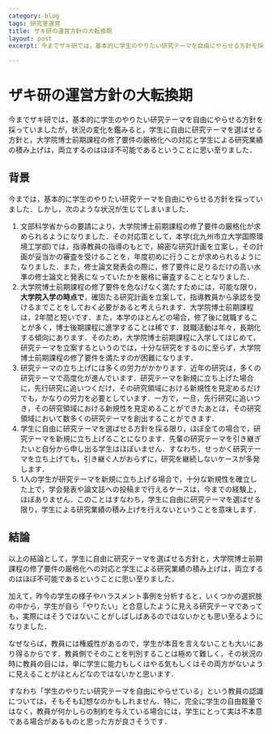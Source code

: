 ```yaml
---
category: blog
tags: 研究室運営
title: ザキ研の運営方針の大転換期
layout: post
excerpt: 今までザキ研では，基本的に学生のやりたい研究テーマを自由にやらせる方針を採っていましたが，状況の変化を鑑みると，学生に自由に研究テーマを選ばせる方針と，大学院博士前期課程の修了要件の厳格化への対応と学生による研究業績の積み上げは，両立するのはほぼ不可能であるということに思い至りました．

---
```

# ザキ研の運営方針の大転換期

今までザキ研では，基本的に学生のやりたい研究テーマを自由にやらせる方針を採っていましたが，状況の変化を鑑みると，学生に自由に研究テーマを選ばせる方針と，大学院博士前期課程の修了要件の厳格化への対応と学生による研究業績の積み上げは，両立するのはほぼ不可能であるということに思い至りました．

## 背景

今までは，基本的に学生のやりたい研究テーマを自由にやらせる方針を採っていました．しかし，次のような状況が生じてしまいました．

1. 文部科学省からの要請により，大学院博士前期課程の修了要件の厳格化が求められるようになりました．その対応策として，本学(北九州市立大学国際環境工学部)では，指導教員の指導のもとで，綿密な研究計画を立案し，その計画が妥当かの審査を受けることを，年度初めに行うことが求められるようになりました．また，修士論文発表会の際に，修了要件に足りるだけの高い水準の修士論文と発表になっていたかを厳格に審査することとなりました．
2. 大学院博士前期課程の修了要件を危なげなく満たすためには，可能な限り，**大学院入学の時点で**，確固たる研究計画を立案して，指導教員から承認を受けるまでことをしておく必要があると考えられます．大学院博士前期課程は，2年間と短いです．また，本学のほとんどの場合，修了後に就職することが多く，博士後期課程に進学することは稀です．就職活動は年々，長期化する傾向にあります．そのため，大学院博士前期課程に入学してはじめて，研究テーマを立案するというのでは，十分な研究をするのに至らず，大学院博士前期課程の修了要件を満たすのが困難になります．
3. 研究テーマの立ち上げには多くの労力がかかります．近年の研究は，多くの研究テーマで高度化が進んでいます．研究テーマを新規に立ち上げた場合に，先行研究に追いつくだけ，その研究領域における新規性を見定めるだけでも，かなりの労力を必要としています．一方で，一旦，先行研究に追いつき，その研究領域における新規性を見定めることができたあとは，その研究領域において数多くの研究テーマを創出することができます．
4. 学生に自由に研究テーマを選ばせる方針を採る限り，ほぼ全ての場合で，研究テーマを新規に立ち上げることになります．先輩の研究テーマを引き継ぎたいと自分から申し出る学生はほぼいません．すなわち，せっかく研究テーマを立ち上げても，引き継ぐ人がおらずに，研究を継続しないケースが多発します．
5. 1人の学生が研究テーマを新規に立ち上げる場合で，十分な新規性を確立した上で，学会発表や論文誌への投稿まで行えるケースは，今までの経験上，ほぼありません．このことはすなわち，学生に自由に研究テーマを選ばせる限り，学生による研究業績の積み上げを行えないということを意味します．

## 結論

以上の結論として，学生に自由に研究テーマを選ばせる方針と，大学院博士前期課程の修了要件の厳格化への対応と学生による研究業績の積み上げは，両立するのはほぼ不可能であるということに思い至りました．

加えて，昨今の学生の様子やハラスメント事例を分析すると，いくつかの選択肢の中から，学生が自ら「やりたい」と合意したように見える研究テーマであっても，実際にはそうではないことがしばしばあるのではないかとも思い至るようになりました．

なぜならば，教員には権威性があるので，学生が本音を言えないことも大いにあり得るからです．教員側でそのことを判別することは極めて難しく，その状況の時に教員の目には，単に学生に能力もしくはやる気もしくはその両方がないように見えることがほとんどなのではないかと思います．

すなわち「学生のやりたい研究テーマを自由にやらせている」という教員の認識については，そもそも幻想なのかもしれません．特に，完全に学生の自由裁量ではなく，教員が何かしらの制約を与えている場合には，学生にとって実は不本意である場合があるものと思った方が良さそうです．